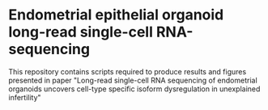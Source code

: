 # Endometrial epithelial organoid long-read single-cell RNA-sequencing
This repository contains scripts required to produce results and figures presented in paper "Long-read single-cell RNA sequencing of endometrial organoids uncovers cell-type specific isoform dysregulation in unexplained infertility"
